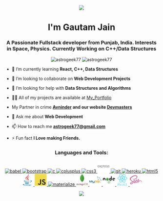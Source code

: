 <div align="center">
<img src="https://user-images.githubusercontent.com/42115530/92640221-9728ca00-f2fa-11ea-8994-c72b26e937de.gif" align="center"/>
</div>
<h1 align="center">I'm Gautam Jain</h1>
<h3 align="center">A Passionate Fullstack developer from Punjab, India. Interests in Space, Physics. Currently Working on C++/Data Structures</h3>

<p align="center">
  <img src="https://komarev.com/ghpvc/?username=astrogeek77" alt="astrogeek77" />
  <img src="https://img.shields.io/github/followers/astrogeek77?label=Follow&style=social" alt="astrogeek77"/> 
</p>


- 🌱 I’m currently learning **React, C++, Data Structures**

- 👯 I’m looking to collaborate on **Web Development Projects**

- 🤝 I’m looking for help with **Data Structures and Algorithms**

- 👨‍💻 All of my projects are available at [My_Portfolio](https://astrogeek77.github.io/My_Portfolio_Site/)

- My Partner in crime **[Avninder](https://github.com/Avninder99) and our website [Devmasters](https://devmasters91.herokuapp.com/)**

- 💬 Ask me about **Web Development**

- 📫 How to reach me **astrogeek77@gmail.com**

- ⚡ Fun fact **I Love making Friends.**

<h3 align="center">Languages and Tools:</h3>
<p align="center"> <a href="https://babeljs.io/" target="_blank"> <img src="https://www.vectorlogo.zone/logos/babeljs/babeljs-icon.svg" alt="babel" width="40" height="40"/> </a> <a href="https://getbootstrap.com" target="_blank"> <img src="https://media.giphy.com/media/Sr8xDpMwVKOHUWDVRD/giphy.gif" alt="bootstrap" width="40" height="40"/> </a> <a href="https://www.cprogramming.com/" target="_blank"> <img src="https://external-content.duckduckgo.com/iu/?u=https%3A%2F%2F2.bp.blogspot.com%2F-otzE-EJ8NVU%2FXE0pYmfXSOI%2FAAAAAAAADZ8%2FpQfQc5D5kG8baqWSGXdxKNHej3MJ7Zs8ACEwYBhgL%2Fs1600%2Fc_trio_dribbble_animation_101.gif&f=1&nofb=1" alt="c" width="40" height="40"/> </a> <a href="https://www.w3schools.com/cpp/" target="_blank"> <img src="https://external-content.duckduckgo.com/iu/?u=http%3A%2F%2F2.bp.blogspot.com%2F-z3HC6lmULWs%2FVY04-cq47kI%2FAAAAAAAAAwQ%2FWH7RVNF_ZcA%2Fs1600%2Ff0ff536eb8244be3a825803e6f04f499.gif&f=1&nofb=1" alt="cplusplus" width="40" height="40"/> </a> <a href="https://www.w3schools.com/css/" target="_blank"> <img src="https://media.giphy.com/media/w7j1Bivh2hvIbhDYO8/giphy.gif" alt="css3" width="40" height="40"/> </a> <a href="https://expressjs.com" target="_blank"> <img src="https://raw.githubusercontent.com/devicons/devicon/master/icons/express/express-original-wordmark.svg" alt="express" width="40" height="40"/> </a> <a href="https://git-scm.com/" target="_blank"> <img src="https://www.vectorlogo.zone/logos/git-scm/git-scm-icon.svg" alt="git" width="40" height="40"/> </a> <a href="https://heroku.com" target="_blank"> <img src="https://www.vectorlogo.zone/logos/heroku/heroku-icon.svg" alt="heroku" width="40" height="40"/> </a> <a href="https://www.w3.org/html/" target="_blank"> <img src="https://external-content.duckduckgo.com/iu/?u=http%3A%2F%2Fi.imgur.com%2FwJYDQWi.gif&f=1&nofb=1" alt="html5" width="40" height="40"/> </a> <a href="https://www.java.com" target="_blank"> <img src="https://raw.githubusercontent.com/devicons/devicon/master/icons/java/java-original.svg" alt="java" width="40" height="40"/> </a> <a href="https://developer.mozilla.org/en-US/docs/Web/JavaScript" target="_blank"> <img src="https://raw.githubusercontent.com/devicons/devicon/master/icons/javascript/javascript-original.svg" alt="javascript" width="40" height="40"/> </a> <a href="https://materializecss.com/" target="_blank"> <img src="https://raw.githubusercontent.com/prplx/svg-logos/5585531d45d294869c4eaab4d7cf2e9c167710a9/svg/materialize.svg" alt="materialize" width="40" height="40"/> </a> <a href="https://www.mongodb.com/" target="_blank"> <img src="https://raw.githubusercontent.com/devicons/devicon/master/icons/mongodb/mongodb-original-wordmark.svg" alt="mongodb" width="40" height="40"/> </a> <a href="https://www.mysql.com/" target="_blank"> <img src="https://raw.githubusercontent.com/devicons/devicon/master/icons/mysql/mysql-original-wordmark.svg" alt="mysql" width="40" height="40"/> </a> <a href="https://nodejs.org" target="_blank"> <img src="https://raw.githubusercontent.com/devicons/devicon/master/icons/nodejs/nodejs-original-wordmark.svg" alt="nodejs" width="40" height="40"/> </a> <a href="https://reactjs.org/" target="_blank"> <img src="https://raw.githubusercontent.com/devicons/devicon/master/icons/react/react-original-wordmark.svg" alt="react" width="40" height="40"/> </a> <a href="https://sass-lang.com" target="_blank"> <img src="https://raw.githubusercontent.com/devicons/devicon/master/icons/sass/sass-original.svg" alt="sass" width="40" height="40"/> </a> </p>

<p align="center">
    <a href="https://github.com/Astrogeek77">
        <img src="https://github-readme-stats.vercel.app/api?username=Astrogeek77&bg_color=333333&title_color=fff&text_color=fff&show_icons=true" >
    </a>
</p>



